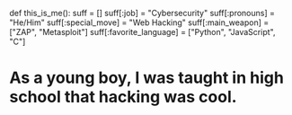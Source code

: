 def this_is_me():
  suff = []
  suff[:job] = "Cybersecurity"
  suff[:pronouns] = "He/Him"
  suff[:special_move] = "Web Hacking"
  suff[:main_weapon] = ["ZAP", "Metasploit"]
  suff[:favorite_language] = ["Python", "JavaScript", "C"]

# As a young boy, I was taught in high school that hacking was cool.
